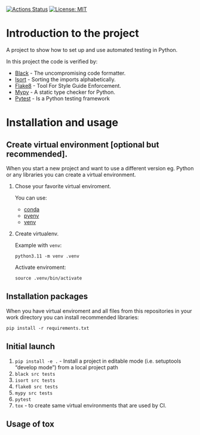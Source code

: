 <p align="left">
<a href="https://github.com/MarceliG/CI-workflow/actions"><img alt="Actions Status" src="https://github.com/psf/black/workflows/Test/badge.svg"></a>
<a href="https://github.com/MarceliG/CI-workflow/blob/main/LICENSE"><img alt="License: MIT" src="https://black.readthedocs.io/en/stable/_static/license.svg"></a>
</p>

# Introduction to the project

A project to show how to set up and use automated testing in Python. 

In this project the code is verified by:
- [Black](https://black.readthedocs.io/en/stable/) - The uncompromising code formatter.
- [Isort](https://pycqa.github.io/isort/) - Sorting the imports alphabetically.
- [Flake8](https://flake8.pycqa.org/en/latest/) - Tool For Style Guide Enforcement.
- [Mypy](https://mypy.readthedocs.io/en/stable/) - A static type checker for Python.
- [Pytest](https://docs.pytest.org/en/7.1.x/contents.html) - Is a Python testing framework

# Installation and usage

## Create virtual environment [optional but recommended].

When you start a new project and want to use a different version eg. Python or any libraries you can create a virtual environment. 

1. Chose your favorite virtual enviroment. 
    
    You can use:
    - [conda](https://docs.conda.io/en/latest/)
    - [pyenv](https://github.com/pyenv/pyenv)
    - [venv](https://docs.python.org/3/library/venv.html)

2. Create virtualenv.
    
    Example with `venv`:
    
    ```python3.11 -m venv .venv```
    
    Activate enviroment:
    
    ```source .venv/bin/activate```


## Installation packages

When you have virtual enviroment and all files from this repositories in your work directory you can install recommended libraries:
```
pip install -r requirements.txt
```

## Initial launch

1. ```pip install -e .``` - Install a project in editable mode (i.e. setuptools “develop mode”) from a local project path
2. ```black src tests```
3. ```isort src tests```
4. ```flake8 src tests```
5. ```mypy src tests```
6. ```pytest```
7. ```tox``` - to create same virtual environments that are used by CI.


## Usage of tox

